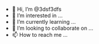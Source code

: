 - 👋 Hi, I’m @3dsf3dfs
- 👀 I’m interested in ...
- 🌱 I’m currently learning ...
- 💞️ I’m looking to collaborate on ...
- 📫 How to reach me ...

<!---
3dsf3dfs/3dsf3dfs is a ✨ special ✨ repository because its `README.md` (this file) appears on your GitHub profile.
You can click the Preview link to take a look at your changes.
--->

